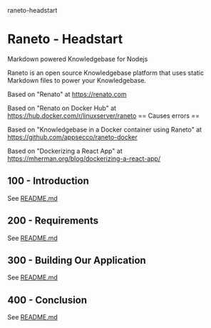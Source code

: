 raneto-headstart
# Raneto - Headstart

Markdown powered Knowledgebase for Nodejs

Raneto is an open source Knowledgebase platform that uses static Markdown files to power your Knowledgebase.

Based on "Renato" at https://renato.com

Based on "Renato on Docker Hub" at https://hub.docker.com/r/linuxserver/raneto == Causes errors ==

Based on "Knowledgebase in a Docker container using Raneto" at https://github.com/appsecco/raneto-docker

Based on "Dockerizing a React App" at https://mherman.org/blog/dockerizing-a-react-app/

## 100 - Introduction

See [README.md](./100/README.md)

## 200 - Requirements

See [README.md](./200/README.md)

## 300 - Building Our Application

See [README.md](./300/README.md)

## 400 - Conclusion

See [README.md](./400/README.md)
